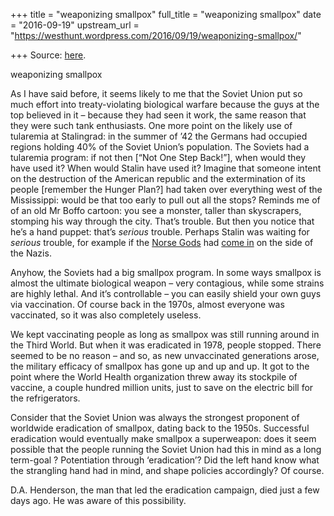 +++
title = "weaponizing smallpox"
full_title = "weaponizing smallpox"
date = "2016-09-19"
upstream_url = "https://westhunt.wordpress.com/2016/09/19/weaponizing-smallpox/"

+++
Source: [here](https://westhunt.wordpress.com/2016/09/19/weaponizing-smallpox/).

weaponizing smallpox

As I have said before, it seems likely to me that the Soviet Union put
so much effort into treaty-violating biological warfare because the guys
at the top believed in it – because they had seen it work, the same
reason that they were such tank enthusiasts. One more point on the
likely use of tularemia at Stalingrad: in the summer of ’42 the Germans
had occupied regions holding 40% of the Soviet Union’s population. The
Soviets had a tularemia program: if not then \[“Not One Step Back!”\],
when would they have used it? When would Stalin have used it? Imagine
that someone intent on the destruction of the American republic and the
extermination of its people \[remember the Hunger Plan?\] had taken over
everything west of the Mississippi: would be that too early to pull out
all the stops? Reminds me of of an old Mr Boffo cartoon: you see a
monster, taller than skyscrapers, stomping his way through the city.
That’s trouble. But then you notice that he’s a hand puppet: that’s
*serious* trouble. Perhaps Stalin was waiting for *serious* trouble, for
example if the [Norse
Gods](https://en.wikipedia.org/wiki/Thor_Meets_Captain_America) had
[come
in](https://web.archive.org/web/20120712170314/http://www.davidbrin.com/thor1.htm)
on the side of the Nazis.

Anyhow, the Soviets had a big smallpox program. In some ways smallpox is
almost the ultimate biological weapon – very contagious, while some
strains are highly lethal. And it’s controllable – you can easily shield
your own guys via vaccination. Of course back in the 1970s, almost
everyone was vaccinated, so it was also completely useless.

We kept vaccinating people as long as smallpox was still running around
in the Third World. But when it was eradicated in 1978, people stopped.
There seemed to be no reason – and so, as new unvaccinated generations
arose, the military efficacy of smallpox has gone up and up and up. It
got to the point where the World Health organization threw away its
stockpile of vaccine, a couple hundred million units, just to save on
the electric bill for the refrigerators.

Consider that the Soviet Union was always the strongest proponent of
worldwide eradication of smallpox, dating back to the 1950s. Successful
eradication would eventually make smallpox a superweapon: does it seem
possible that the people running the Soviet Union had this in mind as a
long term-goal ? Potentiation through ‘eradication’? Did the left hand
know what the strangling hand had in mind, and shape policies
accordingly? Of course.

D.A. Henderson, the man that led the eradication campaign, died just a
few days ago. He was aware of this possibility.

